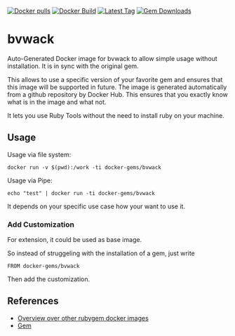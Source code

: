 [![Docker pulls](https://img.shields.io/docker/pulls/rubygem/bvwack.svg)](https://hub.docker.com/r/rubygem/bvwack/)
[![Docker Build](https://img.shields.io/docker/automated/rubygem/bvwack.svg)](https://hub.docker.com/r/rubygem/bvwack/)
[![Latest Tag](https://img.shields.io/github/tag/docker-rubygem/bvwack.svg)](https://hub.docker.com/r/rubygem/bvwack/)
[![Gem Downloads](https://img.shields.io/gem/dt/bvwack.svg)](https://rubygems.org/gems/bvwack/)
# bvwack

Auto-Generated Docker image for bvwack to allow simple usage without installation.
It is in sync with the original gem.

This allows to use a specific version of your favorite gem and ensures that this image will be supported in future.
The image is generated automatically from a github repository by Docker Hub.
This ensures that you exactly know what is in the image and what not.

It lets you use Ruby Tools without the need to install ruby on your machine.

## Usage

Usage via file system:

`docker run -v $(pwd):/work -ti docker-gems/bvwack`

Usage via Pipe:

`echo "test" | docker run -ti docker-gems/bvwack`

It depends on your specific use case how your want to use it.

### Add Customization

For extension, it could be used as base image.

So instead of struggeling with the installation of a gem, just write

`FROM docker-gems/bvwack`

Then add the customization.

## References

 - [Overview over other rubygem docker images](https://github.com/thinkbot/docker-rubygem)
 - [Gem](https://rubygems.org/gems/bvwack/)
